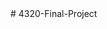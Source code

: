 <script src="https://ajax.googleapis.com/ajax/libs/jquery/3.2.1/jquery.min.js"></script># 4320-Final-Project